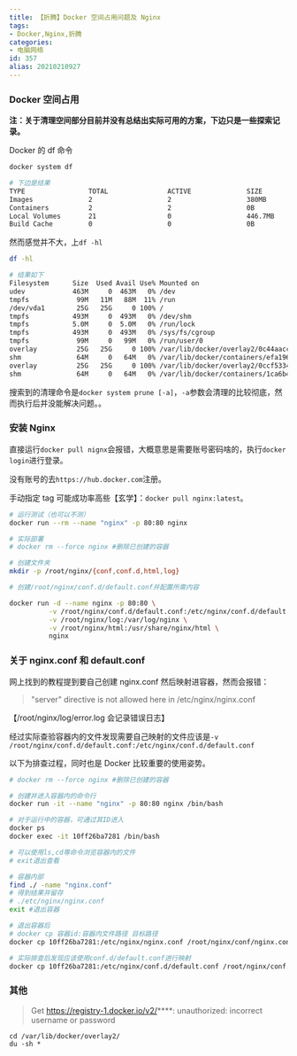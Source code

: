 ```yaml
---
title: 【折腾】Docker 空间占用问题及 Nginx
tags:
- Docker,Nginx,折腾
categories:
- 电脑网络
id: 357
alias: 20210210927
---
```


### Docker 空间占用

**注：关于清理空间部分目前并没有总结出实际可用的方案，下边只是一些探索记录。**

<!--more-->

Docker 的 df 命令

```bash
docker system df

# 下边是结果
TYPE                TOTAL               ACTIVE              SIZE                RECLAIMABLE
Images              2                   2                   380MB               0B (0%)
Containers          2                   2                   0B                  0B
Local Volumes       21                  0                   446.7MB             446.7MB (100%)
Build Cache         0                   0                   0B                  0B
```

然而感觉并不大，上`df -hl`

```bash
df -hl

# 结果如下
Filesystem      Size  Used Avail Use% Mounted on
udev            463M     0  463M   0% /dev
tmpfs            99M   11M   88M  11% /run
/dev/vda1        25G   25G     0 100% /
tmpfs           493M     0  493M   0% /dev/shm
tmpfs           5.0M     0  5.0M   0% /run/lock
tmpfs           493M     0  493M   0% /sys/fs/cgroup
tmpfs            99M     0   99M   0% /run/user/0
overlay          25G   25G     0 100% /var/lib/docker/overlay2/0c44aacce0a523f8d96af3c6c20e02ef3331961dab7e676299bb8c366/merged
shm              64M     0   64M   0% /var/lib/docker/containers/efa1960dd0e4c2d5fb8d2ba756b781e0d9392a148620334b70fd0c7/mounts/shm
overlay          25G   25G     0 100% /var/lib/docker/overlay2/0ccf53346b8e4227b82530273532608b186fbf54545818340c9c8f062/merged
shm              64M     0   64M   0% /var/lib/docker/containers/1ca6b4a758efaed43d715bde4f9b3f435682c4cfd7441b52b69a9ad/mounts/shm
```

搜索到的清理命令是`docker system prune [-a]`，`-a`参数会清理的比较彻底，然而执行后并没能解决问题。。

### 安装 Nginx

直接运行`docker pull nignx`会报错，大概意思是需要账号密码啥的，执行`docker login`进行登录。

没有账号的去`https://hub.docker.com`注册。

手动指定 tag 可能成功率高些【玄学】：`docker pull nginx:latest`。

```bash
# 运行测试（也可以不测）
docker run --rm --name "nginx" -p 80:80 nginx

# 实际部署
# docker rm --force nginx #删除已创建的容器

# 创建文件夹
mkdir -p /root/nginx/{conf,conf.d,html,log}

# 创建/root/nginx/conf.d/default.conf并配置所需内容

docker run -d --name nginx -p 80:80 \
          -v /root/nginx/conf.d/default.conf:/etc/nginx/conf.d/default.conf \
          -v /root/nginx/log:/var/log/nginx \
          -v /root/nginx/html:/usr/share/nginx/html \
          nginx
```

### 关于 nginx.conf 和 default.conf

网上找到的教程提到要自己创建 nginx.conf 然后映射进容器，然而会报错：

> "server" directive is not allowed here in /etc/nginx/nginx.conf

【/root/nginx/log/error.log 会记录错误日志】

经过实际查验容器内的文件发现需要自己映射的文件应该是`-v /root/nginx/conf.d/default.conf:/etc/nginx/conf.d/default.conf`

以下为排查过程，同时也是 Docker 比较重要的使用姿势。

```bash
# docker rm --force nginx #删除已创建的容器

# 创建并进入容器内的命令行
docker run -it --name "nginx" -p 80:80 nginx /bin/bash

# 对于运行中的容器，可通过其ID进入
docker ps
docker exec -it 10ff26ba7281 /bin/bash

# 可以使用ls,cd等命令浏览容器内的文件
# exit退出查看

# 容器内部
find ./ -name "nginx.conf"
# 得到结果并留存
# ./etc/nginx/nginx.conf
exit #退出容器

# 退出容器后
# docker cp 容器id:容器内文件路径 目标路径
docker cp 10ff26ba7281:/etc/nginx/nginx.conf /root/nginx/conf/nginx.conf

# 实际排查后发现应该使用conf.d/default.conf进行映射
docker cp 10ff26ba7281:/etc/nginx/conf.d/default.conf /root/nginx/conf.d/default.conf
```

### 其他

> Get https://registry-1.docker.io/v2/****: unauthorized: incorrect username or password

```shell
cd /var/lib/docker/overlay2/
du -sh *
```

<!--357-->
